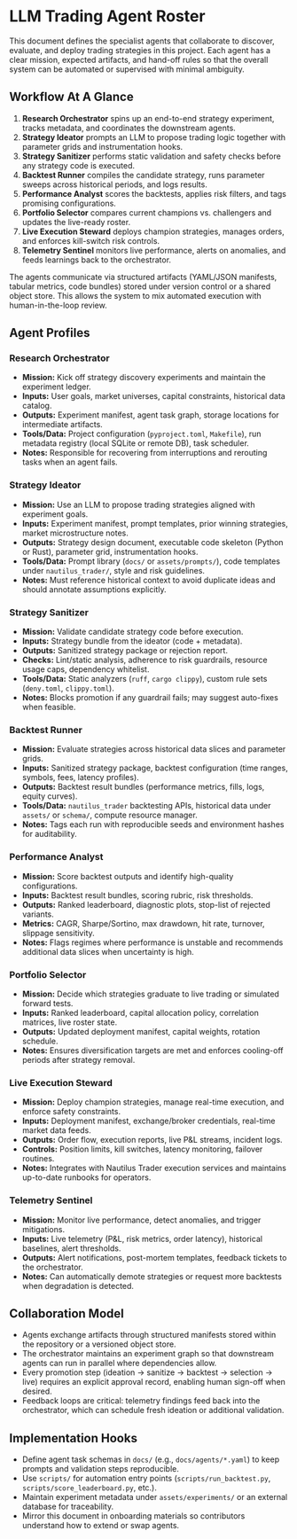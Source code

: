 # LLM Trading Agent Roster

This document defines the specialist agents that collaborate to discover, evaluate, and deploy trading strategies in this project. Each agent has a clear mission, expected artifacts, and hand-off rules so that the overall system can be automated or supervised with minimal ambiguity.

## Workflow At A Glance

1. **Research Orchestrator** spins up an end-to-end strategy experiment, tracks metadata, and coordinates the downstream agents.
2. **Strategy Ideator** prompts an LLM to propose trading logic together with parameter grids and instrumentation hooks.
3. **Strategy Sanitizer** performs static validation and safety checks before any strategy code is executed.
4. **Backtest Runner** compiles the candidate strategy, runs parameter sweeps across historical periods, and logs results.
5. **Performance Analyst** scores the backtests, applies risk filters, and tags promising configurations.
6. **Portfolio Selector** compares current champions vs. challengers and updates the live-ready roster.
7. **Live Execution Steward** deploys champion strategies, manages orders, and enforces kill-switch risk controls.
8. **Telemetry Sentinel** monitors live performance, alerts on anomalies, and feeds learnings back to the orchestrator.

The agents communicate via structured artifacts (YAML/JSON manifests, tabular metrics, code bundles) stored under version control or a shared object store. This allows the system to mix automated execution with human-in-the-loop review.

## Agent Profiles

### Research Orchestrator
- **Mission:** Kick off strategy discovery experiments and maintain the experiment ledger.
- **Inputs:** User goals, market universes, capital constraints, historical data catalog.
- **Outputs:** Experiment manifest, agent task graph, storage locations for intermediate artifacts.
- **Tools/Data:** Project configuration (`pyproject.toml`, `Makefile`), run metadata registry (local SQLite or remote DB), task scheduler.
- **Notes:** Responsible for recovering from interruptions and rerouting tasks when an agent fails.

### Strategy Ideator
- **Mission:** Use an LLM to propose trading strategies aligned with experiment goals.
- **Inputs:** Experiment manifest, prompt templates, prior winning strategies, market microstructure notes.
- **Outputs:** Strategy design document, executable code skeleton (Python or Rust), parameter grid, instrumentation hooks.
- **Tools/Data:** Prompt library (`docs/` or `assets/prompts/`), code templates under `nautilus_trader/`, style and risk guidelines.
- **Notes:** Must reference historical context to avoid duplicate ideas and should annotate assumptions explicitly.

### Strategy Sanitizer
- **Mission:** Validate candidate strategy code before execution.
- **Inputs:** Strategy bundle from the ideator (code + metadata).
- **Outputs:** Sanitized strategy package or rejection report.
- **Checks:** Lint/static analysis, adherence to risk guardrails, resource usage caps, dependency whitelist.
- **Tools/Data:** Static analyzers (`ruff`, `cargo clippy`), custom rule sets (`deny.toml`, `clippy.toml`).
- **Notes:** Blocks promotion if any guardrail fails; may suggest auto-fixes when feasible.

### Backtest Runner
- **Mission:** Evaluate strategies across historical data slices and parameter grids.
- **Inputs:** Sanitized strategy package, backtest configuration (time ranges, symbols, fees, latency profiles).
- **Outputs:** Backtest result bundles (performance metrics, fills, logs, equity curves).
- **Tools/Data:** `nautilus_trader` backtesting APIs, historical data under `assets/` or `schema/`, compute resource manager.
- **Notes:** Tags each run with reproducible seeds and environment hashes for auditability.

### Performance Analyst
- **Mission:** Score backtest outputs and identify high-quality configurations.
- **Inputs:** Backtest result bundles, scoring rubric, risk thresholds.
- **Outputs:** Ranked leaderboard, diagnostic plots, stop-list of rejected variants.
- **Metrics:** CAGR, Sharpe/Sortino, max drawdown, hit rate, turnover, slippage sensitivity.
- **Notes:** Flags regimes where performance is unstable and recommends additional data slices when uncertainty is high.

### Portfolio Selector
- **Mission:** Decide which strategies graduate to live trading or simulated forward tests.
- **Inputs:** Ranked leaderboard, capital allocation policy, correlation matrices, live roster state.
- **Outputs:** Updated deployment manifest, capital weights, rotation schedule.
- **Notes:** Ensures diversification targets are met and enforces cooling-off periods after strategy removal.

### Live Execution Steward
- **Mission:** Deploy champion strategies, manage real-time execution, and enforce safety constraints.
- **Inputs:** Deployment manifest, exchange/broker credentials, real-time market data feeds.
- **Outputs:** Order flow, execution reports, live P&L streams, incident logs.
- **Controls:** Position limits, kill switches, latency monitoring, failover routines.
- **Notes:** Integrates with Nautilus Trader execution services and maintains up-to-date runbooks for operators.

### Telemetry Sentinel
- **Mission:** Monitor live performance, detect anomalies, and trigger mitigations.
- **Inputs:** Live telemetry (P&L, risk metrics, order latency), historical baselines, alert thresholds.
- **Outputs:** Alert notifications, post-mortem templates, feedback tickets to the orchestrator.
- **Notes:** Can automatically demote strategies or request more backtests when degradation is detected.

## Collaboration Model

- Agents exchange artifacts through structured manifests stored within the repository or a versioned object store.
- The orchestrator maintains an experiment graph so that downstream agents can run in parallel where dependencies allow.
- Every promotion step (ideation → sanitize → backtest → selection → live) requires an explicit approval record, enabling human sign-off when desired.
- Feedback loops are critical: telemetry findings feed back into the orchestrator, which can schedule fresh ideation or additional validation.

## Implementation Hooks

- Define agent task schemas in `docs/` (e.g., `docs/agents/*.yaml`) to keep prompts and validation steps reproducible.
- Use `scripts/` for automation entry points (`scripts/run_backtest.py`, `scripts/score_leaderboard.py`, etc.).
- Maintain experiment metadata under `assets/experiments/` or an external database for traceability.
- Mirror this document in onboarding materials so contributors understand how to extend or swap agents.

